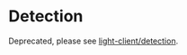 # Detection

Deprecated, please see [light-client/detection](https://github.com/KYVENetwork/cometbft/v37/blob/v0.37.x/spec/light-client/detection).
